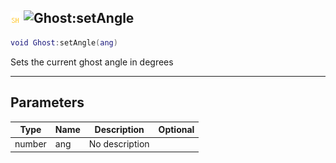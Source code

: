 ## ![shared](../../.gitbook/assets/shared.png) ![Ghost](./readme/ghost "mention"):setAngle

```lua
void Ghost:setAngle(ang)
```

Sets the current ghost angle in degrees

------
## Parameters

| Type   | Name | Description | Optional |
| ------ | ---- | ----------- | -------: |
| number | ang | No description |  |

